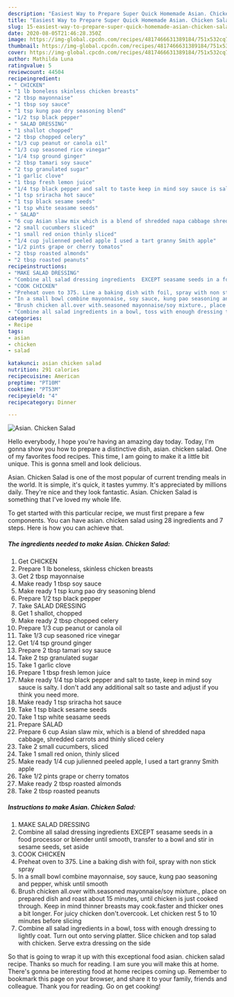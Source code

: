 ```yaml
---
description: "Easiest Way to Prepare Super Quick Homemade Asian. Chicken Salad"
title: "Easiest Way to Prepare Super Quick Homemade Asian. Chicken Salad"
slug: 15-easiest-way-to-prepare-super-quick-homemade-asian-chicken-salad
date: 2020-08-05T21:46:28.350Z
image: https://img-global.cpcdn.com/recipes/4817466631389184/751x532cq70/asian-chicken-salad-recipe-main-photo.jpg
thumbnail: https://img-global.cpcdn.com/recipes/4817466631389184/751x532cq70/asian-chicken-salad-recipe-main-photo.jpg
cover: https://img-global.cpcdn.com/recipes/4817466631389184/751x532cq70/asian-chicken-salad-recipe-main-photo.jpg
author: Mathilda Luna
ratingvalue: 5
reviewcount: 44504
recipeingredient:
- " CHICKEN"
- "1 lb boneless skinless chicken breasts"
- "2 tbsp mayonnaise"
- "1 tbsp soy sauce"
- "1 tsp kung pao dry seasoning blend"
- "1/2 tsp black pepper"
- " SALAD DRESSING"
- "1 shallot chopped"
- "2 tbsp chopped celery"
- "1/3 cup peanut or canola oil"
- "1/3 cup seasoned rice vinegar"
- "1/4 tsp ground ginger"
- "2 tbsp tamari soy sauce"
- "2 tsp granulated sugar"
- "1 garlic clove"
- "1 tbsp fresh lemon juice"
- "1/4 tsp black pepper and salt to taste keep in mind soy sauce is salty I dont add any additional salt so taste and adjust if you think you need more"
- "1 tsp sriracha hot sauce"
- "1 tsp black sesame seeds"
- "1 tsp white seasame seeds"
- " SALAD"
- "6 cup Asian slaw mix which is a blend of shredded napa cabbage shredded carrots and thinly sliced celery"
- "2 small cucumbers sliced"
- "1 small red onion thinly sliced"
- "1/4 cup julienned peeled apple I used a tart granny Smith apple"
- "1/2 pints grape or cherry tomatos"
- "2 tbsp roasted almonds"
- "2 tbsp roasted peanuts"
recipeinstructions:
- "MAKE SALAD DRESSING"
- "Combine all salad dressing ingredients  EXCEPT seasame seeds in a food processor or blender until smooth, transfer to a bowl and stir in sesame seeds, set aside"
- "COOK CHICKEN"
- "Preheat oven to 375. Line a baking dish with foil, spray with non stick spray"
- "In a small bowl combine mayonnaise, soy sauce, kung pao seasoning and pepper, whisk until smooth"
- "Brush chicken all.over with.seasoned mayonnaise/soy mixture., place on prepared dish and roast about 15 minutes, until chicken is just cooked through. Keep in mind thinner breasts may cook.faster and thicker ones a bit longer. For juicy chicken don&#39;t.overcook. Let chicken rest 5 to 10 minutes before slicing"
- "Combine all salad ingredients in a bowl, toss with enough dressing to lightly coat. Turn out onto serving platter. Slice chicken and top salad with chicken. Serve extra dressing on the side"
categories:
- Recipe
tags:
- asian
- chicken
- salad

katakunci: asian chicken salad 
nutrition: 291 calories
recipecuisine: American
preptime: "PT10M"
cooktime: "PT53M"
recipeyield: "4"
recipecategory: Dinner

---
```



![Asian. Chicken Salad](https://img-global.cpcdn.com/recipes/4817466631389184/751x532cq70/asian-chicken-salad-recipe-main-photo.jpg)

Hello everybody, I hope you're having an amazing day today. Today, I'm gonna show you how to prepare a distinctive dish, asian. chicken salad. One of my favorites food recipes. This time, I am going to make it a little bit unique. This is gonna smell and look delicious.

Asian. Chicken Salad is one of the most popular of current trending meals in the world. It is simple, it's quick, it tastes yummy. It's appreciated by millions daily. They're nice and they look fantastic. Asian. Chicken Salad is something that I've loved my whole life.




To get started with this particular recipe, we must first prepare a few components. You can have asian. chicken salad using 28 ingredients and 7 steps. Here is how you can achieve that.

<!--inarticleads1-->

##### The ingredients needed to make Asian. Chicken Salad:

1. Get  CHICKEN
1. Prepare 1 lb boneless, skinless chicken breasts
1. Get 2 tbsp mayonnaise
1. Make ready 1 tbsp soy sauce
1. Make ready 1 tsp kung pao dry seasoning blend
1. Prepare 1/2 tsp black pepper
1. Take  SALAD DRESSING
1. Get 1 shallot, chopped
1. Make ready 2 tbsp chopped celery
1. Prepare 1/3 cup peanut or canola oil
1. Take 1/3 cup seasoned rice vinegar
1. Get 1/4 tsp ground ginger
1. Prepare 2 tbsp tamari soy sauce
1. Take 2 tsp granulated sugar
1. Take 1 garlic clove
1. Prepare 1 tbsp fresh lemon juice
1. Make ready 1/4 tsp black pepper and salt to taste, keep in mind soy sauce is salty. I don&#39;t add any additional salt so taste and adjust if you think you need more.
1. Make ready 1 tsp sriracha hot sauce
1. Take 1 tsp black sesame seeds
1. Take 1 tsp white seasame seeds
1. Prepare  SALAD
1. Prepare 6 cup Asian slaw mix, which is a blend of shredded napa cabbage, shredded carrots and thinly sliced celery
1. Take 2 small cucumbers, sliced
1. Take 1 small red onion, thinly sliced
1. Make ready 1/4 cup julienned peeled apple, I used a tart granny Smith apple
1. Take 1/2 pints grape or cherry tomatos
1. Make ready 2 tbsp roasted almonds
1. Take 2 tbsp roasted peanuts




<!--inarticleads2-->

##### Instructions to make Asian. Chicken Salad:

1. MAKE SALAD DRESSING
1. Combine all salad dressing ingredients  EXCEPT seasame seeds in a food processor or blender until smooth, transfer to a bowl and stir in sesame seeds, set aside
1. COOK CHICKEN
1. Preheat oven to 375. Line a baking dish with foil, spray with non stick spray
1. In a small bowl combine mayonnaise, soy sauce, kung pao seasoning and pepper, whisk until smooth
1. Brush chicken all.over with.seasoned mayonnaise/soy mixture., place on prepared dish and roast about 15 minutes, until chicken is just cooked through. Keep in mind thinner breasts may cook.faster and thicker ones a bit longer. For juicy chicken don&#39;t.overcook. Let chicken rest 5 to 10 minutes before slicing
1. Combine all salad ingredients in a bowl, toss with enough dressing to lightly coat. Turn out onto serving platter. Slice chicken and top salad with chicken. Serve extra dressing on the side




So that is going to wrap it up with this exceptional food asian. chicken salad recipe. Thanks so much for reading. I am sure you will make this at home. There's gonna be interesting food at home recipes coming up. Remember to bookmark this page on your browser, and share it to your family, friends and colleague. Thank you for reading. Go on get cooking!
